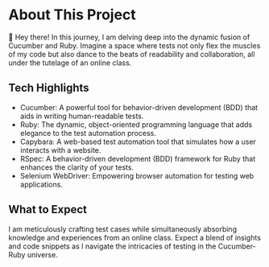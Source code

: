 # About This Project

🚀 Hey there! In this journey, I am delving deep into the dynamic fusion of Cucumber and Ruby. Imagine a space where tests not only flex the muscles of my code but also dance to the beats of readability and collaboration, all under the tutelage of an online class.

## Tech Highlights
- Cucumber: A powerful tool for behavior-driven development (BDD) that aids in writing human-readable tests.
- Ruby: The dynamic, object-oriented programming language that adds elegance to the test automation process.
- Capybara: A web-based test automation tool that simulates how a user interacts with a website.
- RSpec: A behavior-driven development (BDD) framework for Ruby that enhances the clarity of your tests.
- Selenium WebDriver: Empowering browser automation for testing web applications.

## What to Expect

I am meticulously crafting test cases while simultaneously absorbing knowledge and experiences from an online class. Expect a blend of insights and code snippets as I navigate the intricacies of testing in the Cucumber-Ruby universe.
